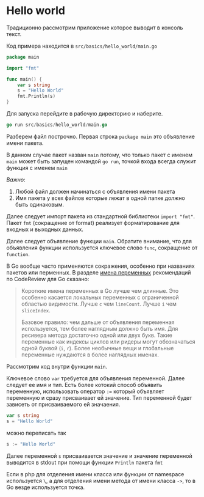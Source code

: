 # Hello world

Традиционно рассмотрим приложение которое выводит в консоль текст.

Код примера находится в `src/basics/hello_world/main.go`

```go
package main

import "fmt"

func main() {
	var s string
	s = "Hello World"
	fmt.Println(s)
}
```

Для запуска перейдите в рабочую директорию и наберите.

```go
go run src/basics/hello_world/main.go
```

Разберем файл построчно. Первая строка `package main` это объявление имени пакета.

В данном случае пакет назван `main` потому, что только пакет с именем `main` может быть
запущен командой `go run`, точкой входа всегда служит функция с именем `main`

*Важно*:

1. Любой файл должен начинаться с объявления имени пакета
2. Имя пакета у всех файлов которые лежат в одной папке должно быть одинаковым.

Далее следует импорт пакета из стандартной библиотеки `import "fmt"`. Пакет `fmt`
(сокращение от format) реализует форматирование для входных и выходных данных.

Далее следует объявление функции `main`. Обратите внимание, что для объявления функции
используется ключевое слово `func`, сокращение от `function`.


В Go вообще часто применяются
сокражения, особенно при названиях пакетов или перменных. В разделе
[имена переменных](https://github.com/golang/go/wiki/CodeReviewComments#variable-names)
рекомендаций по CodeReview для Go сказано:


>Короткие имена переменных в Go лучше чем длинные. Это особенно касается локальных
>переменных с ограниченной областью видимости. Лучше `c` чем `lineCount`. Лучше `i` чем `sliceIndex`.
>
>Базовое правило: чем дальше от объявления переменная используется, тем более наглядным
>должно быть имя. Для ресивера метода достаточно одной или двух букв. Такие переменные
>как индексы циклов или ридеры могут обозначаться одной буквой (`i`, `r`).
>Более необычные вещи и глобальные переменные нуждаются в более наглядных именах.

Рассмотрим код внутри функции `main`.

Ключевое слово `var` требуется для объявления переменной. Далее следует ее имя и тип.
Есть более котокий способ объявить переменную, использовать оператор `:=` который объявляет
переменную и сразу присваивает ей значение. Тип переменной будет зависеть от присваиваемого
ей значаения.

```go
var s string
s = "Hello World"
```

можно переписать так

```go
s := "Hello World"
```

Далее переменной `s` присваивается значение и значение переменной выводится в stdout
при помощи функции `Println` пакета `fmt`

Если в php для отделения имени класса или функции от namespace используется `\`, а для
отделения имени метода от имени класса `->`, то в Go везде используется точка.
